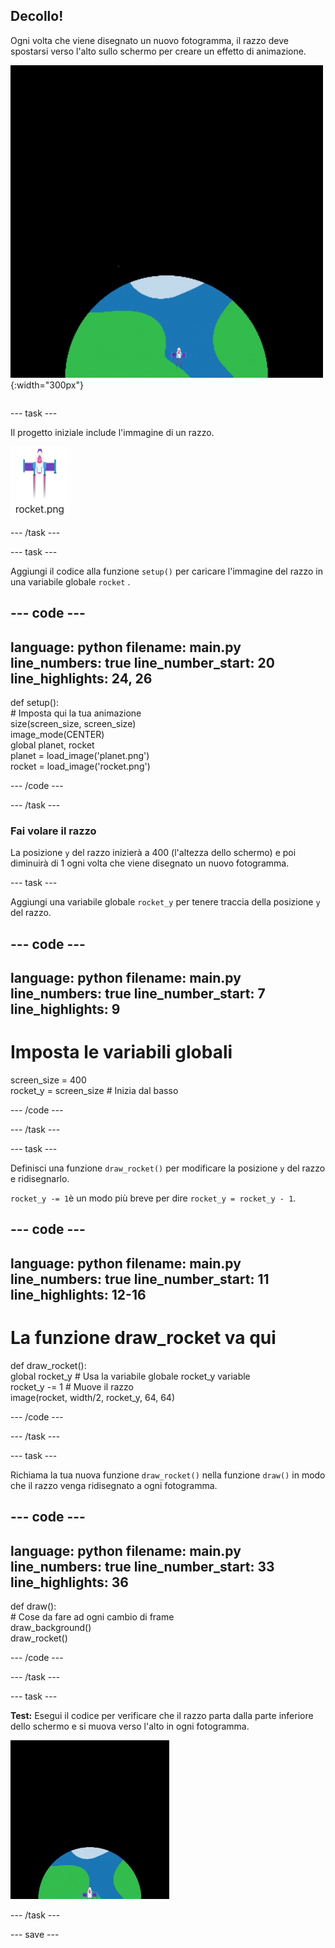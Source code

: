 ## Decollo!

<div style="display: flex; flex-wrap: wrap">
<div style="flex-basis: 200px; flex-grow: 1; margin-right: 15px;">
Ogni volta che viene disegnato un nuovo fotogramma, il razzo deve spostarsi verso l'alto sullo schermo per creare un effetto di animazione.
</div>
<div>

![Un razzo che vola a velocità costante dal basso verso l'alto dello schermo.](images/fly.gif){:width="300px"}

</div>
</div>

--- task ---

Il progetto iniziale include l'immagine di un razzo.

![Immagine del razzo nella galleria immagini dell'editor di codice.](images/rocket_image.png)

--- /task ---

--- task ---

Aggiungi il codice alla funzione `setup()` per caricare l'immagine del razzo in una variabile globale `rocket` .

--- code ---
---
language: python
filename: main.py
line_numbers: true
line_number_start: 20
line_highlights: 24, 26
---

def setup():   
    # Imposta qui la tua animazione   
    size(screen_size, screen_size)   
    image_mode(CENTER)   
    global planet, rocket   
    planet = load_image('planet.png')    
    rocket = load_image('rocket.png')

--- /code ---

--- /task ---

### Fai volare il razzo

La posizione `y` del razzo inizierà a 400 (l'altezza dello schermo) e poi diminuirà di 1 ogni volta che viene disegnato un nuovo fotogramma.

--- task ---

Aggiungi una variabile globale `rocket_y` per tenere traccia della posizione `y` del razzo.

--- code ---
---
language: python
filename: main.py
line_numbers: true
line_number_start: 7 
line_highlights: 9
---

# Imposta le variabili globali
screen_size = 400    
rocket_y = screen_size # Inizia dal basso

--- /code ---

--- /task ---

--- task ---

Definisci una funzione `draw_rocket()` per modificare la posizione `y` del razzo e ridisegnarlo.

`rocket_y -= 1`è un modo più breve per dire `rocket_y = rocket_y - 1`.

--- code ---
---
language: python
filename: main.py
line_numbers: true
line_number_start: 11 
line_highlights: 12-16 
---

# La funzione draw_rocket va qui
def draw_rocket():   
    global rocket_y  # Usa la variabile globale rocket_y variable    
    rocket_y -= 1  # Muove il razzo    
    image(rocket, width/2, rocket_y, 64, 64)


--- /code ---

--- /task ---

--- task ---

Richiama la tua nuova funzione `draw_rocket()` nella funzione `draw()` in modo che il razzo venga ridisegnato a ogni fotogramma.

--- code ---
---
language: python
filename: main.py
line_numbers: true
line_number_start: 33 
line_highlights: 36
---

def draw():   
    # Cose da fare ad ogni cambio di frame   
    draw_background()   
    draw_rocket()


--- /code ---

--- /task ---

--- task ---  

**Test:** Esegui il codice per verificare che il razzo parta dalla parte inferiore dello schermo e si muova verso l'alto in ogni fotogramma.

![Animazione del razzo che vola a metà dello schermo.](images/rocket_fly.gif)

--- /task ---

--- save ---
